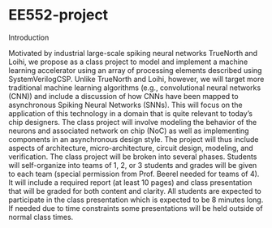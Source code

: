 # EE552-project
Introduction

Motivated by industrial large-scale spiking neural networks TrueNorth and Loihi, we propose as a class project to model and implement a machine learning accelerator using an array of processing elements described using SystemVerilogCSP. Unlike TrueNorth and Loihi, however, we will target more traditional machine learning algorithms (e.g., convolutional neural networks (CNN)) and include a discussion of how CNNs have been mapped to asynchronous Spiking Neural Networks (SNNs). This will focus on the application of this technology in a domain that is quite relevant to today’s chip designers.
The class project will involve modeling the behavior of the neurons and associated network on chip (NoC) as well as implementing components in an asynchronous design style. The project will thus include aspects of architecture, micro-architecture, circuit design, modeling, and verification.
The class project will be broken into several phases. Students will self-organize into teams of 1, 2, or 3 students and grades will be given to each team (special permission from Prof. Beerel needed for teams of 4). It will include a required report (at least 10 pages) and class presentation that will be graded for both content and clarity. All students are expected to participate in the class presentation which is expected to be 8 minutes long. If needed due to time constraints some presentations will be held outside of normal class times.
